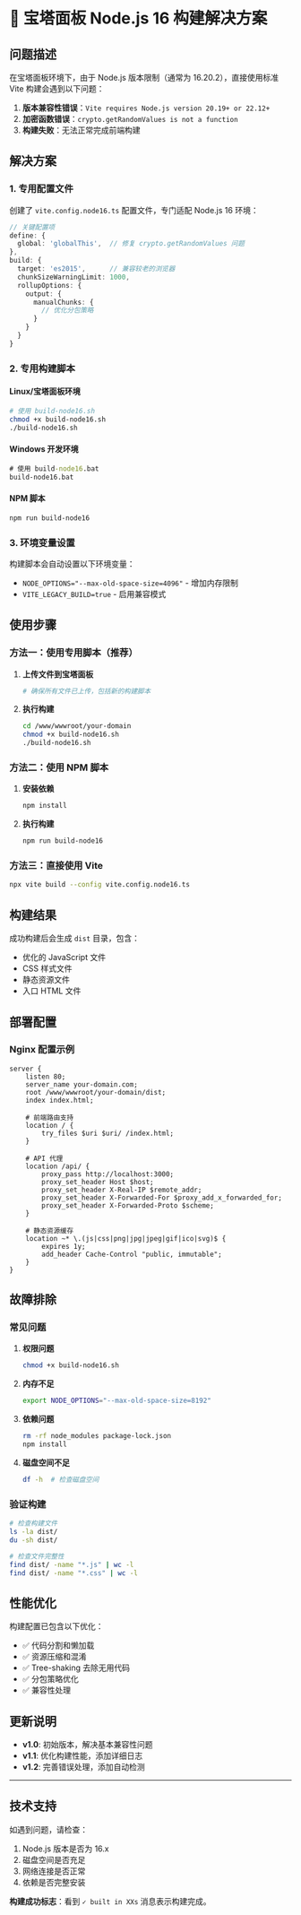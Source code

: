 # 🚀 宝塔面板 Node.js 16 构建解决方案

## 问题描述

在宝塔面板环境下，由于 Node.js 版本限制（通常为 16.20.2），直接使用标准 Vite 构建会遇到以下问题：

1. **版本兼容性错误**：`Vite requires Node.js version 20.19+ or 22.12+`
2. **加密函数错误**：`crypto.getRandomValues is not a function`
3. **构建失败**：无法正常完成前端构建

## 解决方案

### 1. 专用配置文件

创建了 `vite.config.node16.ts` 配置文件，专门适配 Node.js 16 环境：

```typescript
// 关键配置项
define: {
  global: 'globalThis',  // 修复 crypto.getRandomValues 问题
},
build: {
  target: 'es2015',      // 兼容较老的浏览器
  chunkSizeWarningLimit: 1000,
  rollupOptions: {
    output: {
      manualChunks: {
        // 优化分包策略
      }
    }
  }
}
```

### 2. 专用构建脚本

#### Linux/宝塔面板环境
```bash
# 使用 build-node16.sh
chmod +x build-node16.sh
./build-node16.sh
```

#### Windows 开发环境
```cmd
# 使用 build-node16.bat
build-node16.bat
```

#### NPM 脚本
```bash
npm run build-node16
```

### 3. 环境变量设置

构建脚本会自动设置以下环境变量：
- `NODE_OPTIONS="--max-old-space-size=4096"` - 增加内存限制
- `VITE_LEGACY_BUILD=true` - 启用兼容模式

## 使用步骤

### 方法一：使用专用脚本（推荐）

1. **上传文件到宝塔面板**
   ```bash
   # 确保所有文件已上传，包括新的构建脚本
   ```

2. **执行构建**
   ```bash
   cd /www/wwwroot/your-domain
   chmod +x build-node16.sh
   ./build-node16.sh
   ```

### 方法二：使用 NPM 脚本

1. **安装依赖**
   ```bash
   npm install
   ```

2. **执行构建**
   ```bash
   npm run build-node16
   ```

### 方法三：直接使用 Vite

```bash
npx vite build --config vite.config.node16.ts
```

## 构建结果

成功构建后会生成 `dist` 目录，包含：
- 优化的 JavaScript 文件
- CSS 样式文件
- 静态资源文件
- 入口 HTML 文件

## 部署配置

### Nginx 配置示例

```nginx
server {
    listen 80;
    server_name your-domain.com;
    root /www/wwwroot/your-domain/dist;
    index index.html;

    # 前端路由支持
    location / {
        try_files $uri $uri/ /index.html;
    }

    # API 代理
    location /api/ {
        proxy_pass http://localhost:3000;
        proxy_set_header Host $host;
        proxy_set_header X-Real-IP $remote_addr;
        proxy_set_header X-Forwarded-For $proxy_add_x_forwarded_for;
        proxy_set_header X-Forwarded-Proto $scheme;
    }

    # 静态资源缓存
    location ~* \.(js|css|png|jpg|jpeg|gif|ico|svg)$ {
        expires 1y;
        add_header Cache-Control "public, immutable";
    }
}
```

## 故障排除

### 常见问题

1. **权限问题**
   ```bash
   chmod +x build-node16.sh
   ```

2. **内存不足**
   ```bash
   export NODE_OPTIONS="--max-old-space-size=8192"
   ```

3. **依赖问题**
   ```bash
   rm -rf node_modules package-lock.json
   npm install
   ```

4. **磁盘空间不足**
   ```bash
   df -h  # 检查磁盘空间
   ```

### 验证构建

```bash
# 检查构建文件
ls -la dist/
du -sh dist/

# 检查文件完整性
find dist/ -name "*.js" | wc -l
find dist/ -name "*.css" | wc -l
```

## 性能优化

构建配置已包含以下优化：
- ✅ 代码分割和懒加载
- ✅ 资源压缩和混淆
- ✅ Tree-shaking 去除无用代码
- ✅ 分包策略优化
- ✅ 兼容性处理

## 更新说明

- **v1.0**: 初始版本，解决基本兼容性问题
- **v1.1**: 优化构建性能，添加详细日志
- **v1.2**: 完善错误处理，添加自动检测

---

## 技术支持

如遇到问题，请检查：
1. Node.js 版本是否为 16.x
2. 磁盘空间是否充足
3. 网络连接是否正常
4. 依赖是否完整安装

**构建成功标志**：看到 `✓ built in XXs` 消息表示构建完成。